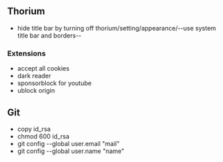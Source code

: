 ## Thorium

- hide title bar by turning off thorium/setting/appearance/--use system title bar and borders--

### Extensions

- accept all cookies
- dark reader
- sponsorblock for youtube
- ublock origin

## Git

- copy id_rsa
- chmod 600 id_rsa
- git config --global user.email "mail"
- git config --global user.name "name"

